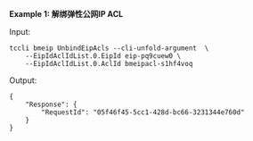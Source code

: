 **Example 1: 解绑弹性公网IP ACL**



Input: 

```
tccli bmeip UnbindEipAcls --cli-unfold-argument  \
    --EipIdAclIdList.0.EipId eip-pq9cuew0 \
    --EipIdAclIdList.0.AclId bmeipacl-s1hf4voq
```

Output: 
```
{
    "Response": {
        "RequestId": "05f46f45-5cc1-428d-bc66-3231344e760d"
    }
}
```

